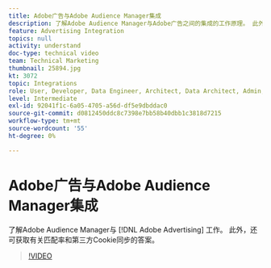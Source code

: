 ```yaml
---
title: Adobe广告与Adobe Audience Manager集成
description: 了解Adobe Audience Manager与Adobe广告之间的集成的工作原理。 此外，还可获取有关匹配率和第三方Cookie同步的答案。
feature: Advertising Integration
topics: null
activity: understand
doc-type: technical video
team: Technical Marketing
thumbnail: 25894.jpg
kt: 3072
topic: Integrations
role: User, Developer, Data Engineer, Architect, Data Architect, Admin, Leader
level: Intermediate
exl-id: 92041f1c-6a05-4705-a56d-df5e9dbddac0
source-git-commit: d0812450ddc8c7398e7bb58b40dbb1c3818d7215
workflow-type: tm+mt
source-wordcount: '55'
ht-degree: 0%

---
```


# Adobe广告与Adobe Audience Manager集成

了解Adobe Audience Manager与 [!DNL Adobe Advertising] 工作。 此外，还可获取有关匹配率和第三方Cookie同步的答案。

>[!VIDEO](https://video.tv.adobe.com/v/25894/?quality=12)
